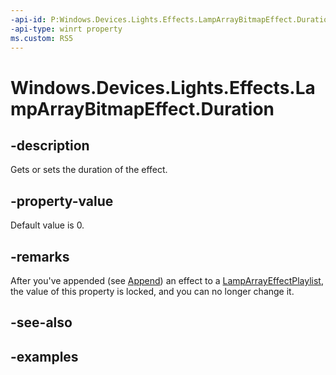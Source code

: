 ```yaml
---
-api-id: P:Windows.Devices.Lights.Effects.LampArrayBitmapEffect.Duration
-api-type: winrt property
ms.custom: RS5
---
```


<!-- Property syntax.
public TimeSpan Duration { get;  set; }
-->

# Windows.Devices.Lights.Effects.LampArrayBitmapEffect.Duration

## -description
Gets or sets the duration of the effect.

## -property-value
Default value is 0.

## -remarks
After you've appended (see [Append](lamparrayeffectplaylist_append_292269384.md)) an effect to a [LampArrayEffectPlaylist](lamparrayeffectplaylist.md), the value of this property is locked, and you can no longer change it.

## -see-also

## -examples

